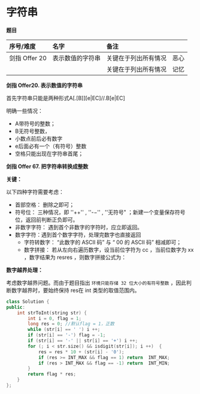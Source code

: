 # 字符串

**题目**

| 序号/难度 | 名字 | 备注 |  |
| :--- | :--- | :--- | :--- |
| 剑指 Offer 20 |  表示数值的字符串 | 关键在于列出所有情况 | 恶心 |
|  |  | 关键在于列出所有情况 | 记忆 |

**剑指 Offer20. 表示数值的字符串**

首先字符串只能是两种形式A\[.\[B\]\]\[e\|EC\]//.B\[e\|EC\] 

明确一些情况： 

* A带符号的整数；
* B无符号整数， 
* 小数点前后必有数字
* e后面必有一个（有符号）整数
* 空格只能出现在字符串首尾；

**剑指 Offer 67. 把字符串转换成整数**

**关键：**

以下四种字符需要考虑：

* 首部空格： 删除之即可； 
* 符号位： 三种情况，即 ''++'' , ''-−'' , ''无符号" ；新建一个变量保存符号位，返回前判断正负即可。
* 非数字字符： 遇到首个非数字的字符时，应立即返回。 
* 数字字符：遇到首个数字字符，处理完数字也直接返回
  * 字符转数字： “此数字的 ASCII 码” 与 “ 00 的 ASCII 码” 相减即可； 
  * 数字拼接： 若从左向右遍历数字，设当前位字符为 cc ，当前位数字为 xx ，数字结果为 resres ，则数字拼接公式为：

 **数字越界处理：**

 考虑数字越界问题。而由于题目指出 `环境只能存储 32 位大小的有符号整数` ，因此判断数字越界时，要始终保持 res在 int 类型的取值范围内。

```cpp
class Solution {
public:
    int strToInt(string str) {
        int i = 0, flag = 1;
        long res = 0; //默认flag = 1，正数
        while (str[i] == ' ') i ++;
        if (str[i] == '-') flag = -1;
        if (str[i] == '-' || str[i] == '+') i ++;
        for (; i < str.size() && isdigit(str[i]); i ++)  {
            res = res * 10 + (str[i] - '0');
            if (res >= INT_MAX && flag == 1) return  INT_MAX;
            if (res > INT_MAX && flag == -1) return  INT_MIN;
        } 
        return flag * res;
    }
};
```

